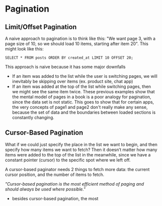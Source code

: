 
# Pagination
## Limit/Offset Pagination
A naive approach to pagination is to think like this: "We want page 3, with a page size of 10, so we should load 10 items, starting after item 20". This might look like this:
```
SELECT * FROM posts ORDER BY created_at LIMIT 10 OFFSET 20;
```
This approach is naive because it has some major downfalls
- If an item was added to the list while the user is switching pages, we will inevitably be skipping over items (ex. product site, chat app)
- If an item was added at the top of the list while switching pages, then we might see the same item twice.
These previous examples show that the mental model of pages in a book is a poor analogy for pagination, since the data set is not static. This goes to show that for certain apps, the very concepts of page1 and page2 don't really make any sense, because the set of data and the boundaries between loaded sections is constantly changing.

## Cursor-Based Pagination
What if we could just specify the place in the list we want to begin, and then specify how many items we want to fetch? Then it doesn’t matter how many items were added to the top of the list in the meanwhile, since we have a constant pointer (cursor) to the specific spot where we left off.

A cursor-based paginator needs 2 things to fetch more data: the current cursor position, and the number of items to fetch.

*"Cursor-based pagination is the most efficient method of paging and should always be used where possible."*
- besides cursor-based pagination, the most
